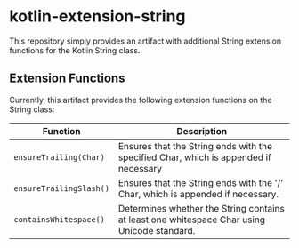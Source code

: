 # kotlin-extension-string
This repository simply provides an artifact with additional String extension
functions for the Kotlin String class.

## Extension Functions

Currently, this artifact provides the following extension functions on
the String class:

Function                | Description
------------------------|-------------------------------------------------------------------------------------
`ensureTrailing(Char)`  | Ensures that the String ends with the specified Char, which is appended if necessary
`ensureTrailingSlash()` | Ensures that the String ends with the '/' Char, which is appended if necessary.
`containsWhitespace()`  | Determines whether the String contains at least one whitespace Char using Unicode standard.
